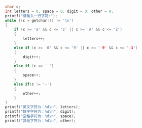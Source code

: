 ​

```cpp
char c;
int letters = 0, space = 0, digit = 0, other = 0;
printf("请输入一行字符:");
while ((c = getchar()) != '\n')
{
	if (c >= 'a' && c <= 'z' || c >= 'A' && c <= 'Z')
	{
		letters++;
	}
	else if (c >= '0' && c <= '9' || c >= '-9' && c <= '-1')
	{
		digit++;
	}
	else if (c == ' ')
	{
		space++;
	}
	else if(c != '-')
	{
		other++;
	}
}
printf("英文字符为：%d\n", letters);
printf("数字字符为：%d\n", digit);
printf("空格字符为：%d\n", space);
printf("其他字符为：%d\n", other);
```

![](data:image/gif;base64,R0lGODlhAQABAPABAP///wAAACH5BAEKAAAALAAAAAABAAEAAAICRAEAOw== "点击并拖拽以移动")

​